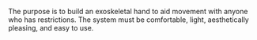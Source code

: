 The purpose is to build an exoskeletal hand to aid movement with anyone who has restrictions. 
The system must be comfortable, light, aesthetically pleasing, and easy to use.